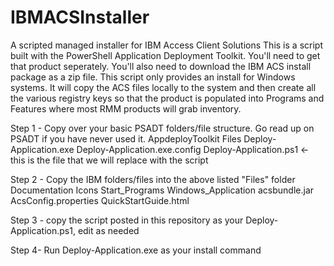 # IBMACSInstaller
A scripted managed installer for IBM Access Client Solutions
This is a script built with the PowerShell Application Deployment Toolkit. You'll need to get that product seperately. You'll also need to download the IBM ACS install package as a zip file. This script only provides an install for Windows systems. It will copy the ACS files locally to the system and then create all the various registry keys so that the product is populated into Programs and Features where most RMM products will grab inventory.

Step 1 - Copy over your basic PSADT folders/file structure. Go read up on PSADT if you have never used it.
  AppdeployToolkit
  Files
  Deploy-Application.exe
  Deploy-Application.exe.config
  Deploy-Application.ps1  <- this is the file that we will replace with the script

Step 2 - Copy the IBM folders/files into the above listed "Files" folder
  Documentation
  Icons
  Start_Programs
  Windows_Application
  acsbundle.jar
  AcsConfig.properties
  QuickStartGuide.html

Step 3 - copy the script posted in this repository as your Deploy-Application.ps1, edit as needed

Step 4- Run Deploy-Application.exe as your install command

